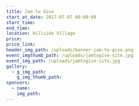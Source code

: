 ```yaml
---
title: Jam to Give
start_at_date: 2017-07-07 00:00:00
start_time:
end_time:
location: Hillside Village
price:
price_link:
header_img_path: /uploads/banner-jam-to-give.png
event_imgthumb_path: /uploads/jamtogive-site.jpg
event_img_path: /uploads/jamtogive-site.jpg
gallery:
  - g_img_path:
    g_img_thumb_path:
sponsors:
  - name:
    img_path:
---
```



